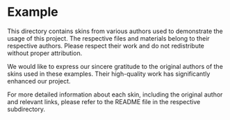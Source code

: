 # Example

This directory contains skins from various authors used to demonstrate the usage of this project.
The respective files and materials belong to their respective authors.
Please respect their work and do not redistribute without proper attribution.

We would like to express our sincere gratitude to the original authors of the skins used in these examples. Their high-quality work has significantly enhanced our project.

For more detailed information about each skin, including the original author and relevant links, please refer to the README file in the respective subdirectory.